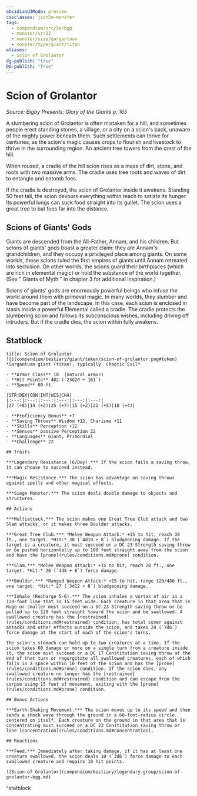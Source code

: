 ```yaml
---
obsidianUIMode: preview
cssclasses: json5e-monster
tags:
  - compendium/src/5e/bgg
  - monster/cr/22
  - monster/size/gargantuan
  - monster/type/giant/titan
aliases:
  - Scion of Grolantor
dg-publish: "true"
DG-publish: "True"
---
```

# Scion of Grolantor
*Source: Bigby Presents: Glory of the Giants p. 165*  

A slumbering scion of Grolantor is often mistaken for a hill, and sometimes people erect standing stones, a village, or a city on a scion's back, unaware of the mighty power beneath them. Such settlements can thrive for centuries, as the scion's magic causes crops to flourish and livestock to thrive in the surrounding region. An ancient tree towers from the crest of the hill.

When roused, a cradle of the hill scion rises as a mass of dirt, stone, and roots with two massive arms. The cradle uses tree roots and waves of dirt to entangle and entomb foes.

If the cradle is destroyed, the scion of Grolantor inside it awakens. Standing 50 feet tall, the scion devours everything within reach to satiate its hunger. Its powerful lungs can suck food straight into its gullet. The scion uses a great tree to bat foes far into the distance.

## Scions of Giants' Gods

Giants are descended from the All-Father, Annam, and his children. But scions of giants' gods boast a greater claim: they are Annam's grandchildren, and they occupy a privileged place among giants. On some worlds, these scions ruled the first empires of giants until Annam retreated into seclusion. On other worlds, the scions guard their birthplaces (which are rich in elemental magic) or hold the substance of the world together. (See " Giants of Myth " in chapter 3 for additional inspiration.)

Scions of giants' gods are enormously powerful beings who infuse the world around them with primeval magic. In many worlds, they slumber and have become part of the landscape. In this case, each scion is enclosed in stasis inside a powerful Elemental called a cradle. The cradle protects the slumbering scion and follows its subconscious wishes, including driving off intruders. But if the cradle dies, the scion within fully awakens.

## Statblock

```ad-statblock
title: Scion of Grolantor
![](compendium/bestiary/giant/token/scion-of-grolantor.png#token)
*Gargantuan giant (titan), typically  Chaotic Evil*

- **Armor Class** 18  (natural armor)
- **Hit Points** 402 (`23d20 + 161`)
- **Speed** 60 ft.

|STR|DEX|CON|INT|WIS|CHA|
|:---:|:---:|:---:|:---:|:---:|:---:|
|27 (+8)|14 (+2)|25 (+7)|15 (+2)|21 (+5)|18 (+4)|

- **Proficiency Bonus** +7
- **Saving Throws** Wisdom +12, Charisma +11
- **Skills** Perception +12
- **Senses** passive Perception 22
- **Languages** Giant, Primordial
- **Challenge** 22

## Traits

***Legendary Resistance (6/Day).*** If the scion fails a saving throw, it can choose to succeed instead.

***Magic Resistance.*** The scion has advantage on saving throws against spells and other magical effects.

***Siege Monster.*** The scion deals double damage to objects and structures.

## Actions

***Multiattack.*** The scion makes one Great Tree Club attack and two Slam attacks, or it makes three Boulder attacks.

***Great Tree Club.*** *Melee Weapon Attack:* +15 to hit, reach 30 ft., one target. *Hit:* 30 (`4d10 + 8`) bludgeoning damage. If the target is a creature, it must succeed on a DC 23 Strength saving throw or be pushed horizontally up to 100 feet straight away from the scion and have the [prone](rules/conditions.md#prone) condition.

***Slam.*** *Melee Weapon Attack:* +15 to hit, reach 20 ft., one target. *Hit:* 26 (`4d8 + 8`) force damage.

***Boulder.*** *Ranged Weapon Attack:* +15 to hit, range 120/480 ft., one target. *Hit:* 27 (`3d12 + 8`) bludgeoning damage.

***Inhale (Recharge 5-6).*** The scion inhales a vortex of air in a 120-foot line that is 15 feet wide. Each creature in that area that is Huge or smaller must succeed on a DC 23 Strength saving throw or be pulled up to 120 feet straight toward the scion and be swallowed. A swallowed creature has the [restrained](rules/conditions.md#restrained) condition, has total cover against attacks and other effects outside the scion, and takes 24 (`7d6`) force damage at the start of each of the scion's turns.

The scion's stomach can hold up to two creatures at a time. If the scion takes 60 damage or more on a single turn from a creature inside it, the scion must succeed on a DC 17 Constitution saving throw at the end of that turn or regurgitate all swallowed creatures, each of which falls in a space within 10 feet of the scion and has the [prone](rules/conditions.md#prone) condition. If the scion dies, any swallowed creature no longer has the [restrained](rules/conditions.md#restrained) condition and can escape from the corpse using 15 feet of movement, exiting with the [prone](rules/conditions.md#prone) condition.

## Bonus Actions

***Earth-Shaking Movement.*** The scion moves up to its speed and then sends a shock wave through the ground in a 60-foot-radius circle centered on itself. Each creature on the ground in that area that is concentrating must succeed on a DC 23 Constitution saving throw or lose [concentration](rules/conditions.md#concentration).

## Reactions

***Feed.*** Immediately after taking damage, if it has at least one creature swallowed, the scion deals 10 (`3d6`) force damage to each swallowed creature and regains 10 hit points.

![Scion of Grolantor](compendium/bestiary/legendary-group/scion-of-grolantor-bgg.md)
```
^statblock